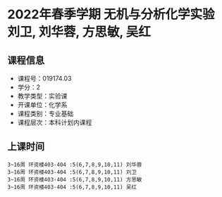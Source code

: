 # 2022年春季学期 无机与分析化学实验 刘卫, 刘华蓉, 方思敏, 吴红






## 课程信息

- 课程号：019174.03
- 学分：2
- 教学类型：实验课
- 开课单位：化学系
- 课程类别：专业基础
- 课程层次：本科计划内课程

## 上课时间

```
3~16周 环资楼403-404 :5(6,7,8,9,10,11) 刘华蓉
3~16周 环资楼403-404 :5(6,7,8,9,10,11) 刘卫
3~16周 环资楼403-404 :5(6,7,8,9,10,11) 方思敏
3~16周 环资楼403-404 :5(6,7,8,9,10,11) 吴红
```

